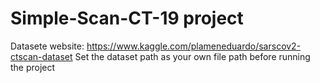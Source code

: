 # Simple-Scan-CT-19 project 
Datasete website: https://www.kaggle.com/plameneduardo/sarscov2-ctscan-dataset
Set the dataset path as your own file path before running the project
